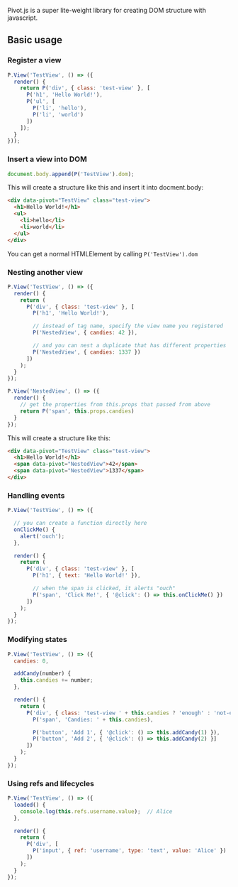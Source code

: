Pivot.js is a super lite-weight library for creating DOM structure with javascript.

## Basic usage

### Register a view

```javascript
P.View('TestView', () => ({
  render() {
    return P('div', { class: 'test-view' }, [
      P('h1', 'Hello World!'), 
      P('ul', [
        P('li', 'hello'), 
        P('li', 'world')
      ])
    ]);
  }
}));
```

### Insert a view into DOM

```javascript
document.body.append(P('TestView').dom);
```

This will create a structure like this and insert it into docment.body:

```html
<div data-pivot="TestView" class="test-view">
  <h1>Hello World!</h1>
  <ul>
    <li>hello</li>
    <li>world</li>
  </ul>
</div>
```

You can get a normal HTMLElement by calling `P('TestView').dom`

### Nesting another view

```javascript
P.View('TestView', () => ({
  render() {
    return (
      P('div', { class: 'test-view' }, [
        P('h1', 'Hello World!'),

        // instead of tag name, specify the view name you registered
        P('NestedView', { candies: 42 }),

        // and you can nest a duplicate that has different properties
        P('NestedView', { candies: 1337 })
      ])
    );
  }
});

P.View('NestedView', () => ({
  render() {
    // get the properties from this.props that passed from above
    return P('span', this.props.candies)
  }
});
```

This will create a structure like this:

```html
<div data-pivot="TestView" class="test-view">
  <h1>Hello World!</h1>
  <span data-pivot="NestedView">42</span>
  <span data-pivot="NestedView">1337</span>
</div>
```

### Handling events

```javascript
P.View('TestView', () => ({

  // you can create a function directly here
  onClickMe() {
    alert('ouch');
  },

  render() {
    return (
      P('div', { class: 'test-view' }, [
        P('h1', { text: 'Hello World!' }),

        // when the span is clicked, it alerts "ouch"
        P('span', 'Click Me!', { '@click': () => this.onClickMe() })
      ])
    );
  }
});
```

### Modifying states

```javascript
P.View('TestView', () => ({
  candies: 0,

  addCandy(number) {
    this.candies += number;
  },

  render() {
    return (
      P('div', { class: 'test-view ' + this.candies ? 'enough' : 'not-enough' }, [
        P('span', 'Candies: ' + this.candies),

        P('button', 'Add 1', { '@click': () => this.addCandy(1) }),
        P('button', 'Add 2', { '@click': () => this.addCandy(2) }]
      ])
    );
  }
});
```

### Using refs and lifecycles

```javascript
P.View('TestView', () => ({
  loaded() {
    console.log(this.refs.username.value);	// Alice
  },

  render() {
    return (
      P('div', [
        P('input', { ref: 'username', type: 'text', value: 'Alice' })
      ])
    );
  }
});
```